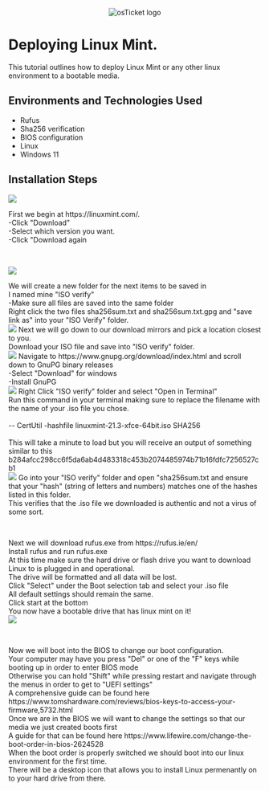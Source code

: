 <p align="center">
<img src="https://i.imgur.com/qsrle1D.png" alt="osTicket logo"/>
</p>

<h1>Deploying Linux Mint.</h1>
This tutorial outlines how to deploy Linux Mint or any other linux environment to a bootable media.<br />

<h2>Environments and Technologies Used</h2>

- Rufus
- Sha256 verification
- BIOS configuration
- Linux
- Windows 11

  
<h2>Installation Steps</h2>

<p>
<img src="linux_download.png"/>
</p>
First we begin at https://linuxmint.com/.<br />
  -Click "Download"<br />
  -Select which version you want.<br />
  -Click "Download again<br />
<p>

<br />

<p>
<img src="ISOverify_folder.png"/>
</p>
<p>
We will create a new folder for the next items to be saved in<br />
I named mine "ISO verify"<br />
  -Make sure all files are saved into the same folder<br />
Right click the two files sha256sum.txt and sha256sum.txt.gpg and "save link as" into your "ISO Verify" folder.<br />
  <img src="save_link_as.png"/>
Next we will go down to our download mirrors and pick a location closest to you. <br />
Download your ISO file and save into "ISO verify" folder.<br />
  <img src="mirrors.png"/>
Navigate to https://www.gnupg.org/download/index.html and scroll down to GnuPG binary releases<br />
  -Select "Download" for windows<br />
  -Install GnuPG<br />
  <img src="GnuPG_verify.png"/>
Right Click "ISO verify" folder and select "Open in Terminal"<br />
Run this command in your terminal making sure to replace the filename with the name of your .iso file you chose. <br /> <br /> -- CertUtil -hashfile linuxmint-21.3-xfce-64bit.iso SHA256<br /><br />
This will take a minute to load but you will receive an output of something similar to this b284afcc298cc6f5da6ab4d483318c453b2074485974b71b16fdfc7256527cb1<br />
  <img src="Sha256_output.png"/>
Go into your "ISO verify" folder and open "sha256sum.txt and ensure that your "hash" (string of letters and numbers) matches one of the hashes listed in this folder.<br />
This verifies that the .iso file we downloaded is authentic and not a virus of some sort.<br />

</p>
<br />

<p>

</p>
Next we will download rufus.exe from https://rufus.ie/en/<br />
Install rufus and run rufus.exe<br />
At this time make sure the hard drive or flash drive you want to download Linux to is plugged in and operational.<br />
The drive will be formatted and all data will be lost.<br />
Click "Select" under the Boot selection tab and select your .iso file<br />
All default settings should remain the same.<br />
Click start at the bottom<br />
You now have a bootable drive that has linux mint on it!<br />
<img src="rufus.png"/>

<p>
</p>
<br /><p>
</p>
Now we will boot into the BIOS to change our boot configuration.<br />
Your computer may have you press "Del" or one of the "F" keys while booting up in order to enter BIOS mode<br />
Otherwise you can hold "Shift" while pressing restart and navigate through the menus in order to get to "UEFI settings"<br />
A comprehensive guide can be found here https://www.tomshardware.com/reviews/bios-keys-to-access-your-firmware,5732.html<br />
Once we are in the BIOS we will want to change the settings so that our media we just created boots first<br />
A guide for that can be found here https://www.lifewire.com/change-the-boot-order-in-bios-2624528<br />
When the boot order is properly switched we should boot into our linux environment for the first time.<br />
There will be a desktop icon that allows you to install Linux permenantly on to your hard drive from there.
<br />

<p>
</p>
<br />
